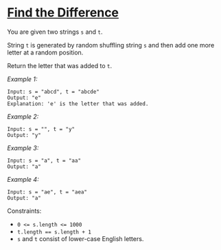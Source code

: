 # [Find the Difference](https://leetcode.com/problems/find-the-difference/)

You are given two strings `s` and `t`.

String `t` is generated by random shuffling string `s` and then add one more letter at a random position.

Return the letter that was added to `t`.

*Example 1:*
```
Input: s = "abcd", t = "abcde"
Output: "e"
Explanation: 'e' is the letter that was added.
```

*Example 2:*
```
Input: s = "", t = "y"
Output: "y"
```

*Example 3:*
```
Input: s = "a", t = "aa"
Output: "a"
```

*Example 4:*
```
Input: s = "ae", t = "aea"
Output: "a"
```

Constraints:
* `0 <= s.length <= 1000`
* `t.length == s.length + 1`
* `s` and `t` consist of lower-case English letters.